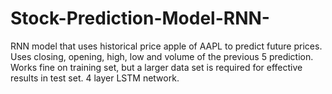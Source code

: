 # Stock-Prediction-Model-RNN-
RNN model that uses historical price apple of AAPL to predict future prices. Uses closing, opening, high, low and volume of the previous 5 prediction. Works fine on training set, but a larger data set is required for effective results in test set. 4 layer LSTM network.
